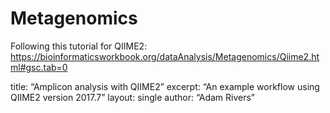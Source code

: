 # Metagenomics

Following this tutorial for QIIME2:
https://bioinformaticsworkbook.org/dataAnalysis/Metagenomics/Qiime2.html#gsc.tab=0

title: “Amplicon analysis with QIIME2” 
excerpt: “An example workflow using QIIME2 version 2017.7” 
layout: single 
author: “Adam Rivers”
